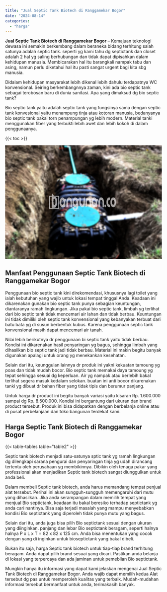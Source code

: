 ```yaml
---
title: "Jual Septic Tank Biotech di Ranggamekar Bogor"
date: "2024-08-14"
categories: 
  - "harga"
---
```


**Jual Septic Tank Biotech di Ranggamekar Bogor** – Kemajuan teknologi dewasa ini semakin berkembang dalam beraneka bidang terhitung salah satunya adalah septic tank. seperti yg kami tahu dg septictank dan closet adalah 2 hal yg saling berhubungan dan tidak dapat dipisahkan dalam kehidupan manusia. Membicarakan hal itu barangkali nampak tabu dan asing, namun perlu diketahui hal itu pasti sangat urgent bagi kita sbg manusia.

Didalam kehidupan masyarakat lebih dikenal lebih dahulu terdapatnya WC konvensional. Seiring berkembangnnya zaman, kini ada bio septic tank sebagai terobosan baru di dunia sanitasi. Apa yang dimaksud dg bio septic tank?

Bio septic tank yaitu adalah septic tank yang fungsinya sama dengan septic tank konvesional yaitu menampung tinja atau kotoran manusia, bedanyanya bio septic tank pakai torn penampungan yg lebih modern. Material tanki menggunakan fiber yang terbukti lebih awet dan lebih kokoh di dalam penggunaanya.

{{< toc >}}

![Jual Septic Tank Biotech di Ranggamekar Bogor](/images/jual-bio-septictank-49.png)

## Manfaat Penggunaan Septic Tank Biotech di Ranggamekar Bogor

Penggunaan bio septic tank kini direkomendasi, khususnya lagi toilet yang ialah kebutuhan yang wajib untuk lokasi tempat tinggal Anda. Keadaan ini dikarenakan gunakan bio septic tank punya sebagian keuntungan, diantaranya ramah lingkungan. Jika pakai bio septic tank, limbah yg terlihat dari bio septic tank tidak mencemari air lahan dan tidak berbau. Keuntungan ini tidak dimiliki oleh septic tank konvensional yang kebanyakan terbuat dari batu bata yg di susun berbentuk kubus. Karena penggunaan septic tank konvensional masih dapat mencemari air tanah.

Nilai lebih berikutnya dr penggunaan bi septic tank yaitu tidak berbau. Kondisi ini dikarenakan hasil penyaringan yg bagus, sehingga limbah yang dihasilkan bio septic tank jadi tidak berbau. Material ini makin begitu banyak digunakan apalagi untuk orang yg menekankan kesehatan.

Selain dari itu, keunggulan lainnya dr produk ini yakni kekuatan tamoung yg poas dan tidak mudah bocor. Bio septic tank memakai daya tamoung yg tepat sehingga sesuai dg keperluan. Air yg nampak atau berlebih bakal terlihat segera masuk kedalam selokan. buatan ini anti bocor dikarenakan tanki yg dibuat dr bahan fiber yang tidak tipis dan berumur panjang.

Untuk harga dr product ini begitu banyak variasi yaitu kisaran Rp. 1.600.000 sampai dg Rp. 8.500.000. Kondisi ini bergantung dari ukuran dan brand product tersebut. Produk ini bisa didapatkan dengan berbelanja online atau di pusat perbelanjaan dan toko bangunan terdekat kami.

## Harga Septic Tank Biotech di Ranggamekar Bogor

{{< table-tables table="table2" >}}

Septic tank biotech menjadi satu-satunya sptic tank yg ramah lingkungan dg dilengkapi sarana pengurai dan penyaringan tinja yg udah dirancang tertentu oleh perusahaan yg membikinnya. Dibikin oleh tenaga pakar yang professional akan menjadikan Septic tank biotech sangat diunggulkan untuk anda beli.

Dalam membeli Septic tank biotech, anda harus memandang tempat penjual alat tersebut. Perihal ini akan sungguh-sungguh memengaruhi dari mutu yang dihasilkan. Jika anda serampangan dalam memilih tempat yang menjual Bio septictank, keadaan itu bakal beresiko terhadap septictank yg anda cari nantinya. Bisa saja terjadi masalah yang mampu menyebabkan kondisi Bio septictank yang diperoleh tidak punya mutu yang bagus.

Selain dari itu, anda juga bisa pilih Bio septictank sesuai dengan ukuran yang diinginkan. panjang dan lebar Bio septictank beragam, seperti halnya halnya P x L x T = 82 x 82 x 125 cm. Anda bisa menentukan yang cocok dengan yang di inginkan untuk bioseptictank yang bakal dibeli.

Bukan itu saja, harga Septic tank biotech untuk tiap-tiap brand terhitung beragam. Anda dapat pilih brand sesuai yang dicari. Pastikan anda belanja di lokasi yang terpercaya dan ada jaminan untuk pemeblian Bio septictank.

Mungkin hanya itu informasi yang dapat kami jelaskan mengenai Jual Septic Tank Biotech di Ranggamekar Bogor. Anda wajib dapat memilih kedua Alat tersebut dg pas untuk memperoleh kualitas yang terbaik. Mudah-mudahan informasi tersebut bermanfaat untuk anda, terimakasih banyak.
